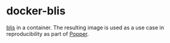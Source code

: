 # docker-blis

[blis](https://github.com/flame/blis) in a container. The resulting 
image is used as a use case in reproducibility as part of 
[Popper](http://falsify.us).
